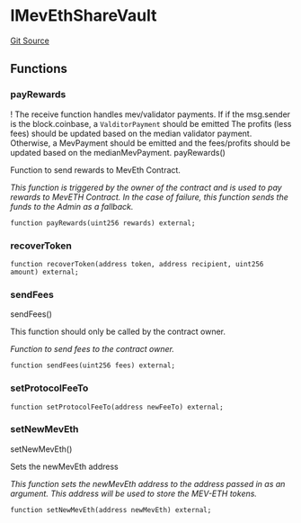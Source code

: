 # IMevEthShareVault

[Git Source](https://github.com/manifoldfinance/mevETH2/blob/25149b626aad16b7ef2da38d73bddd982040bc12/src/interfaces/IMevEthShareVault.sol)

## Functions

### payRewards

! The receive function handles mev/validator payments. If if the msg.sender is the block.coinbase, a `ValditorPayment` should be emitted The profits (less fees) should be updated based on the median validator payment. Otherwise, a MevPayment should be emitted and the fees/profits should be updated based on the medianMevPayment. payRewards()

Function to send rewards to MevEth Contract.

_This function is triggered by the owner of the contract and is used to pay rewards to MevETH Contract. In the case of failure, this function sends the funds to the Admin as a fallback._

```solidity
function payRewards(uint256 rewards) external;
```

### recoverToken

```solidity
function recoverToken(address token, address recipient, uint256 amount) external;
```

### sendFees

sendFees()

This function should only be called by the contract owner.

_Function to send fees to the contract owner._

```solidity
function sendFees(uint256 fees) external;
```

### setProtocolFeeTo

```solidity
function setProtocolFeeTo(address newFeeTo) external;
```

### setNewMevEth

setNewMevEth()

Sets the newMevEth address

_This function sets the newMevEth address to the address passed in as an argument. This address will be used to store the MEV-ETH tokens._

```solidity
function setNewMevEth(address newMevEth) external;
```
